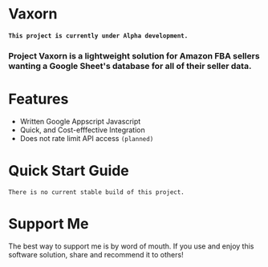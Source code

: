 # Vaxorn
#### `This project is currently under Alpha development.`

###  Project Vaxorn is a lightweight solution for Amazon FBA sellers wanting a Google Sheet's database for all of their seller data. 
# Features
- Written Google Appscript Javascript
- Quick, and Cost-efffective Integration
- Does not rate limit API access `(planned)`

# Quick Start Guide
`There is no current stable build of this project.`

# Support Me
The best way to support me is by word of mouth. If you use and enjoy this software solution, share and recommend it to others!
